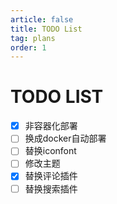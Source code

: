 ```yaml
---
article: false
title: TODO List
tag: plans
order: 1
---
```

# TODO LIST

- [x] 非容器化部署
- [ ] 换成docker自动部署
- [ ] 替换iconfont
- [ ] 修改主题
- [x] 替换评论插件
- [ ] 替换搜索插件
